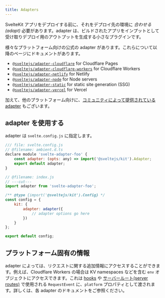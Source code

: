 ```yaml
---
title: Adapters
---
```


SvelteKit アプリをデプロイする前に、それをデプロイ先の環境に _合わせる(adapt)_ 必要があります。adapter は、ビルドされたアプリをインプットとして受け取りデプロイ用のアウトプットを生成する小さなプラグインです。

様々なプラットフォーム向けの公式の adapter があります。これらについて以降のページにドキュメントがあります。

- [`@sveltejs/adapter-cloudflare`](adapter-cloudflare) for Cloudflare Pages
- [`@sveltejs/adapter-cloudflare-workers`](adapter-cloudflare-workers) for Cloudflare Workers
- [`@sveltejs/adapter-netlify`](adapter-netlify) for Netlify
- [`@sveltejs/adapter-node`](adapter-node) for Node servers
- [`@sveltejs/adapter-static`](adapter-static) for static site generation (SSG)
- [`@sveltejs/adapter-vercel`](adapter-vercel) for Vercel

加えて、他のプラットフォーム向けに、[コミュニティによって提供されている adapter](https://sveltesociety.dev/packages?category=sveltekit-adapters) もございます。

## adapter を使用する <!--using-adapters-->

adapter は `svelte.config.js` に指定します。

```js
/// file: svelte.config.js
// @filename: ambient.d.ts
declare module 'svelte-adapter-foo' {
	const adapter: (opts: any) => import('@sveltejs/kit').Adapter;
	export default adapter;
}

// @filename: index.js
// ---cut---
import adapter from 'svelte-adapter-foo';

/** @type {import('@sveltejs/kit').Config} */
const config = {
	kit: {
		adapter: adapter({
			// adapter options go here
		})
	}
};

export default config;
```

## プラットフォーム固有の情報 <!--platform-specific-context-->

adapter によっては、リクエストに関する追加情報にアクセスすることができます。例えば、Cloudflare Workers の場合は KV namespaces などを含む `env` オブジェクトにアクセスできます。これは [hooks](hooks) や [サーバールート(server routes)](routing#server) で使用される `RequestEvent` に、`platform` プロパティとして渡されます。詳しくは、各 adapter のドキュメントをご参照ください。

